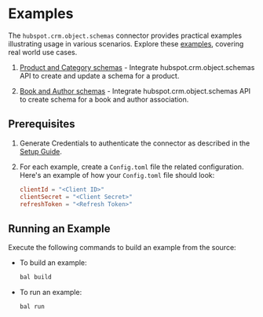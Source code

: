 # Examples

The `hubspot.crm.object.schemas` connector provides practical examples illustrating usage in various scenarios. Explore these [examples](https://github.com/ballerina-platform/module-ballerinax-hubspot.crm.object.schemas/tree/main/examples), covering real world use cases.

1. [Product and Category schemas](https://github.com/ballerina-platform/module-ballerinax-hubspot.crm.object.schemas/tree/main/examples/product-update) - Integrate hubspot.crm.object.schemas API to create and update a schema for a product.

2. [Book and Author schemas](https://github.com/ballerina-platform/module-ballerinax-hubspot.crm.object.schemas/tree/main/examples/book-author) - Integrate hubspot.crm.object.schemas API to create schema for a book and author association.


## Prerequisites

1. Generate Credentials to authenticate the connector as described in the [Setup Guide](https://github.com/ballerina-platform/module-ballerinax-hubspot.crm.object.schemas/tree/main/README.md).

2. For each example, create a `Config.toml` file the related configuration. Here's an example of how your `Config.toml` file should look:

    ```toml
    clientId = "<Client ID>"
    clientSecret = "<Client Secret>"
    refreshToken = "<Refresh Token>"
    ```

## Running an Example

Execute the following commands to build an example from the source:

* To build an example:

    ```bash
    bal build
    ```

* To run an example:

    ```bash
    bal run
    ```
